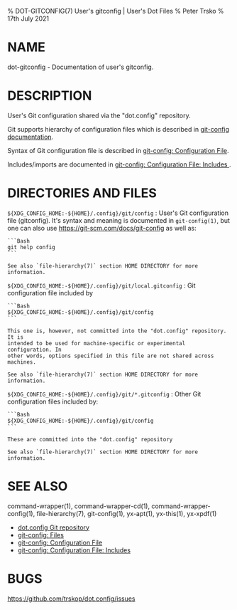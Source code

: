 % DOT-GITCONFIG(7) User's gitconfig | User's Dot Files
% Peter Trsko
% 17th July 2021

# NAME

dot-gitconfig - Documentation of user's gitconfig.


# DESCRIPTION

User's Git configuration shared via the "dot.config" repository.

Git supports hierarchy of configuration files which is described in
[git-config documentation](https://git-scm.com/docs/git-config#FILES).

Syntax of Git configuration file is described in [git-config: Configuration
File](https://git-scm.com/docs/git-config#_configuration_file).

Includes/imports are documented in [git-config: Configuration File: Includes
](https://git-scm.com/docs/git-config#_includes).


# DIRECTORIES AND FILES

`${XDG_CONFIG_HOME:-${HOME}/.config}/git/config`
:   User's Git configuration file (gitconfig). It's syntax and meaning is
    documented in `git-config(1)`, but one can also use
    <https://git-scm.com/docs/git-config> as well as:

    ```Bash
    git help config
    ```

    See also `file-hierarchy(7)` section HOME DIRECTORY for more information.

`${XDG_CONFIG_HOME:-${HOME}/.config}/git/local.gitconfig`
:   Git configuration file included by

    ```Bash
    ${XDG_CONFIG_HOME:-${HOME}/.config}/git/config
    ```

    This one is, however, not committed into the "dot.config" repository. It is
    intended to be used for machine-specific or experimental configuration. In
    other words, options specified in this file are not shared across machines.

    See also `file-hierarchy(7)` section HOME DIRECTORY for more information.

`${XDG_CONFIG_HOME:-${HOME}/.config}/git/*.gitconfig`
:   Other Git configuration files included by:

    ```Bash
    ${XDG_CONFIG_HOME:-${HOME}/.config}/git/config
    ```

    These are committed into the "dot.config" repository

    See also `file-hierarchy(7)` section HOME DIRECTORY for more information.

# SEE ALSO

command-wrapper(1),
command-wrapper-cd(1),
command-wrapper-config(1),
file-hierarchy(7),
git-config(1),
yx-apt(1),
yx-this(1),
yx-xpdf(1)

*   [dot.config Git repository](https://github.com/trskop/dot.config)
*   [git-config: Files](https://git-scm.com/docs/git-config#FILES)
*   [git-config: Configuration File](https://git-scm.com/docs/git-config#_configuration_file)
*   [git-config: Configuration File: Includes](https://git-scm.com/docs/git-config#_includes)

# BUGS

<https://github.com/trskop/dot.config/issues>
